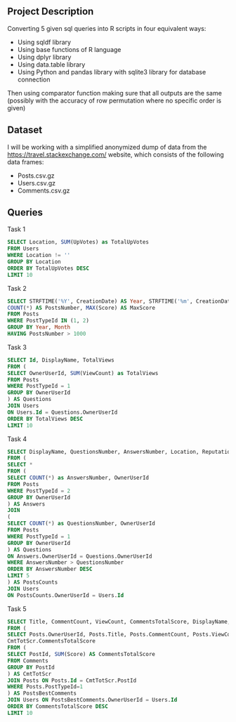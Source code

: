 ## Project Description
 Converting 5 given sql queries into R scripts in four equivalent ways:
* Using sqldf library
* Using base functions of R language
* Using dplyr library
* Using data.table library  
* Using Python and pandas library with sqlite3 library for database connection  

Then using comparator function making sure that all outputs are the same (possibly with the accuracy of row permutation where no specific order is given) 

## Dataset
I will be working with a simplified anonymized dump of data from the https://travel.stackexchange.com/ website, which consists of the following data frames:  
* Posts.csv.gz  
* Users.csv.gz  
* Comments.csv.gz  

## Queries
Task 1
```sql
SELECT Location, SUM(UpVotes) as TotalUpVotes
FROM Users
WHERE Location != ''
GROUP BY Location
ORDER BY TotalUpVotes DESC
LIMIT 10
```

Task 2 
```sql
SELECT STRFTIME('%Y', CreationDate) AS Year, STRFTIME('%m', CreationDate) AS Month,
COUNT(*) AS PostsNumber, MAX(Score) AS MaxScore
FROM Posts
WHERE PostTypeId IN (1, 2)
GROUP BY Year, Month
HAVING PostsNumber > 1000
```
Task 3
```sql
SELECT Id, DisplayName, TotalViews
FROM (
SELECT OwnerUserId, SUM(ViewCount) as TotalViews
FROM Posts
WHERE PostTypeId = 1
GROUP BY OwnerUserId
) AS Questions
JOIN Users
ON Users.Id = Questions.OwnerUserId
ORDER BY TotalViews DESC
LIMIT 10
```
Task 4
```sql
SELECT DisplayName, QuestionsNumber, AnswersNumber, Location, Reputation, UpVotes, DownVotes
FROM (
SELECT *
FROM (
SELECT COUNT(*) as AnswersNumber, OwnerUserId
FROM Posts
WHERE PostTypeId = 2
GROUP BY OwnerUserId
) AS Answers
JOIN
(
SELECT COUNT(*) as QuestionsNumber, OwnerUserId
FROM Posts
WHERE PostTypeId = 1
GROUP BY OwnerUserId
) AS Questions
ON Answers.OwnerUserId = Questions.OwnerUserId
WHERE AnswersNumber > QuestionsNumber
ORDER BY AnswersNumber DESC
LIMIT 5
) AS PostsCounts
JOIN Users
ON PostsCounts.OwnerUserId = Users.Id
```
Task 5
```sql
SELECT Title, CommentCount, ViewCount, CommentsTotalScore, DisplayName, Reputation, Location
FROM (
SELECT Posts.OwnerUserId, Posts.Title, Posts.CommentCount, Posts.ViewCount,
CmtTotScr.CommentsTotalScore
FROM (
SELECT PostId, SUM(Score) AS CommentsTotalScore
FROM Comments
GROUP BY PostId
) AS CmtTotScr
JOIN Posts ON Posts.Id = CmtTotScr.PostId
WHERE Posts.PostTypeId=1
) AS PostsBestComments
JOIN Users ON PostsBestComments.OwnerUserId = Users.Id
ORDER BY CommentsTotalScore DESC
LIMIT 10
```
